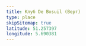 ```yaml
---
title: Клуб De Bosuil (Верт)
type: place
skipSitemap: true
latitude: 51.257397
longitude: 5.690381
---
```

